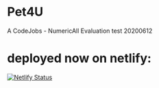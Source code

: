 # Pet4U

A CodeJobs - NumericAll Evaluation test 20200612

# deployed now on netlify:

[![Netlify Status](https://api.netlify.com/api/v1/badges/66fefc9e-4f15-43f0-94b0-8f75c5937122/deploy-status)](https://app.netlify.com/sites/pgradone-pet4u/deploys)

